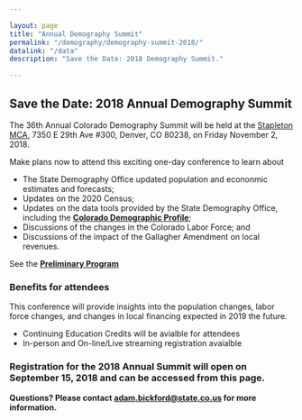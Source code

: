 ```yaml
---

layout: page
title: "Annual Demography Summit"
permalink: "/demography/demography-summit-2018/"
datalink: "/data"
description: "Save the Date: 2018 Demography Summit."

---
```


## Save the Date: 2018 Annual Demography Summit

The 36th Annual Colorado Demography Summit will be held at the [Stapleton MCA](https://www.google.com/maps/place/Stapleton+MCA/@39.7580033,-104.9042528,17z/data=!3m1!4b1!4m5!3m4!1s0x876c7b8454e7fec9:0x6b988a5c607d5439!8m2!3d39.7579992!4d-104.9020641), 7350 E 29th Ave #300, Denver, CO 80238, 
on Friday November 2, 2018.

Make plans now to attend this exciting one-day conference to learn about
* The State Demography Office updated population and econonmic estimates and forecasts;
* Updates on the 2020 Census;
* Updates on the data tools provided by the State Demography Office, including the 
   [**Colorado Demographic Profile**](https://demography.dola.colorado.gov/community-profiles/);
* Discussions of the changes in the Colorado Labor Force; and
* Discussions of the impact of the Gallagher Amendment on local revenues.

See the [**Preliminary Program**]()

### Benefits for attendees
This conference will provide insights into the population changes, labor force changes, and changes in local financing expected in 2019
the future.
* Continuing Education Credits will be avialble for attendees
* In-person and On-line/Live streaming registration avaialble

### Registration for the 2018 Annual Summit will open on **September 15, 2018** and can be accessed from this page.

**Questions? Please contact [adam.bickford@state.co.us](mailto:adam.bickford@state.co.us) for more information.** 
